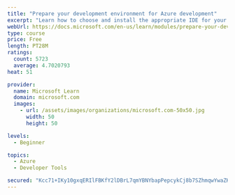 ```yaml
---
title: "Prepare your development environment for Azure development"
excerpt: "Learn how to choose and install the appropriate IDE for your requirements to help you build, deploy, monitor, and scale cloud-hosted solutions."
webUrl: https://docs.microsoft.com/en-us/learn/modules/prepare-your-dev-environment-for-azure-development/
type: course
price: Free
length: PT28M
ratings:
  count: 5723
  average: 4.7020793
heat: 51

provider:
  name: Microsoft Learn
  domain: microsoft.com
  images:
    - url: /assets/images/organizations/microsoft.com-50x50.jpg
      width: 50
      height: 50

levels:
  - Beginner

topics:
  - Azure
  - Developer Tools

secured: "Kcc71+IKy10gxqERIlFBKfY2lDBrL7qmYBNYbapPepcykCj8b7SZhmqwYwaZKdRNwfQGVzfRctr0fkPp0WVJidgKAyTER5l+k+TMx6J/mfDdOSQMFQ+DCv7nvL7QwUwX3YLPFdShWTcisjnWC0MuQxkan/uZ1yZ9XbK9gtEZVSe69DeMctHJLgsOHp/6Giff7YwGuhSTSAEelhdNiFu5hFjHr2W7Jz4CugJbV456otpBbHUwK8pNwLGdWjbr1dEsnUzwO0MNEkXBu0/GFTiCfjwxlDiz4Z29OGliEtm0VJ3U4Ka/z0wyClYKp2+MkZqnwdO7LXyr0o250+i7yWN2iiZKLVaPpI3k8cGSOqYoFunvk1B0+T78TDdnEyQsC7lOxqA6M+9V19gJDW3KCFoBswjqzmN4SKCFk7AO+EPTkWs=;Vl8ERLTcAdO9Xc4GbzbrfQ=="
---
```


